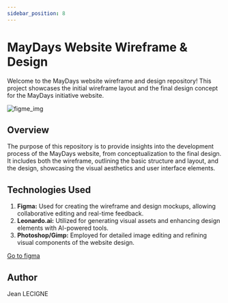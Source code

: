 ```yaml
---
sidebar_position: 8
---
```

# MayDays Website Wireframe & Design

Welcome to the MayDays website wireframe and design repository! This project showcases the initial wireframe layout and the final design concept for the MayDays initiative website.

![figme_img](../..static/img/project_img/figma_wireframe.png)


## Overview

The purpose of this repository is to provide insights into the development process of the MayDays website, from conceptualization to the final design. It includes both the wireframe, outlining the basic structure and layout, and the design, showcasing the visual aesthetics and user interface elements.

## Technologies Used

1. **Figma:** Used for creating the wireframe and design mockups, allowing collaborative editing and real-time feedback.
2. **Leonardo.ai:** Utilized for generating visual assets and enhancing design elements with AI-powered tools.
3. **Photoshop/Gimp:** Employed for detailed image editing and refining visual components of the website design.

[Go to figma](https://www.figma.com/design/QStPzuEQjtnIFRhFv1HzQX/Mayday's-Wireframe-%26-Design?node-id=107%3A599&t=9k3fx0NfuHM5WxOS-1)

## Author
Jean LECIGNE